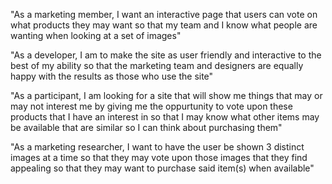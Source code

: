 "As a marketing member, I want an interactive page that users can vote on what products they may want so that my team and I know what people are wanting when looking at a set of images"

"As a developer, I am to make the site as user friendly and interactive to the best of my ability so that the marketing team and designers are equally happy with the results as those who use the site"

"As a participant, I am looking for a site that will show me things that may or may not interest me by giving me the oppurtunity to vote upon these products that I have an interest in so that I may know what other items may be available that are similar so I can think about purchasing them"

"As a marketing researcher, I want to have the user be shown 3 distinct images at a time so that they may vote upon those images that they find appealing so that they may want to purchase said item(s) when available"